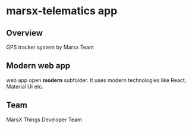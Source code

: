 # marsx-telematics app

## Overview

GPS tracker system by Marsx Team

## Modern web app

web app open **modern** subfolder. It uses modern technologies like React, Material UI etc. 


## Team
MarsX Things Developer Team
